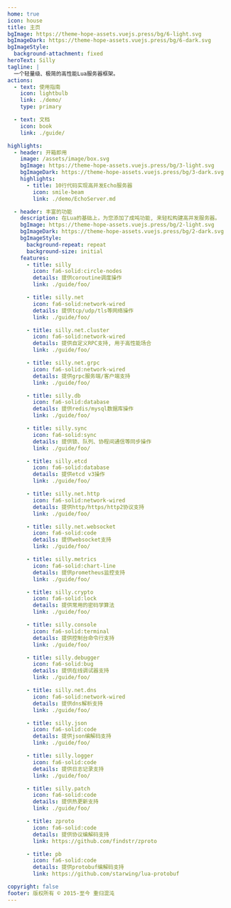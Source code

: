 ```yaml
---
home: true
icon: house
title: 主页
bgImage: https://theme-hope-assets.vuejs.press/bg/6-light.svg
bgImageDark: https://theme-hope-assets.vuejs.press/bg/6-dark.svg
bgImageStyle:
  background-attachment: fixed
heroText: Silly
tagline: |
  一个轻量级、极简的高性能Lua服务器框架。
actions:
  - text: 使用指南
    icon: lightbulb
    link: ./demo/
    type: primary

  - text: 文档
    icon: book
    link: ./guide/

highlights:
  - header: 开箱即用
    image: /assets/image/box.svg
    bgImage: https://theme-hope-assets.vuejs.press/bg/3-light.svg
    bgImageDark: https://theme-hope-assets.vuejs.press/bg/3-dark.svg
    highlights:
      - title: 10行代码实现高并发Echo服务器
        icon: smile-beam
        link: ./demo/EchoServer.md

  - header: 丰富的功能
    description: 在Lua的基础上，为您添加了成吨功能, 来轻松构建高并发服务器。
    bgImage: https://theme-hope-assets.vuejs.press/bg/2-light.svg
    bgImageDark: https://theme-hope-assets.vuejs.press/bg/2-dark.svg
    bgImageStyle:
      background-repeat: repeat
      background-size: initial
    features:
      - title: silly
        icon: fa6-solid:circle-nodes
        details: 提供coroutine调度操作
        link: ./guide/foo/

      - title: silly.net
        icon: fa6-solid:network-wired
        details: 提供tcp/udp/tls等网络操作
        link: ./guide/foo/

      - title: silly.net.cluster
        icon: fa6-solid:network-wired
        details: 提供自定义RPC支持, 用于高性能场合
        link: ./guide/foo/

      - title: silly.net.grpc
        icon: fa6-solid:network-wired
        details: 提供grpc服务端/客户端支持
        link: ./guide/foo/

      - title: silly.db
        icon: fa6-solid:database
        details: 提供redis/mysql数据库操作
        link: ./guide/foo/

      - title: silly.sync
        icon: fa6-solid:sync
        details: 提供锁、队列、协程间通信等同步操作
        link: ./guide/foo/

      - title: silly.etcd
        icon: fa6-solid:database
        details: 提供etcd v3操作
        link: ./guide/foo/

      - title: silly.net.http
        icon: fa6-solid:network-wired
        details: 提供http/https/http2协议支持
        link: ./guide/foo/

      - title: silly.net.websocket
        icon: fa6-solid:code
        details: 提供websocket支持
        link: ./guide/foo/

      - title: silly.metrics
        icon: fa6-solid:chart-line
        details: 提供prometheus监控支持
        link: ./guide/foo/

      - title: silly.crypto
        icon: fa6-solid:lock
        details: 提供常用的密码学算法
        link: ./guide/foo/

      - title: silly.console
        icon: fa6-solid:terminal
        details: 提供控制台命令行支持
        link: ./guide/foo/

      - title: silly.debugger
        icon: fa6-solid:bug
        details: 提供在线调试器支持
        link: ./guide/foo/

      - title: silly.net.dns
        icon: fa6-solid:network-wired
        details: 提供dns解析支持
        link: ./guide/foo/

      - title: silly.json
        icon: fa6-solid:code
        details: 提供json编解码支持
        link: ./guide/foo/

      - title: silly.logger
        icon: fa6-solid:code
        details: 提供日志记录支持
        link: ./guide/foo/

      - title: silly.patch
        icon: fa6-solid:code
        details: 提供热更新支持
        link: ./guide/foo/

      - title: zproto
        icon: fa6-solid:code
        details: 提供协议编解码支持
        link: https://github.com/findstr/zproto

      - title: pb
        icon: fa6-solid:code
        details: 提供protobuf编解码支持
        link: https://github.com/starwing/lua-protobuf

copyright: false
footer: 版权所有 © 2015-至今 重归混沌
---
```

